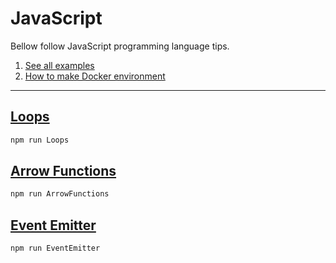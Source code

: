 # JavaScript
Bellow follow JavaScript programming language tips.

1. [See all examples](../README.md)
2. [How to make Docker environment](../markdown/docker.md)

---

## [Loops](src/Loops/README.md)

```bash
npm run Loops
```

## [Arrow Functions](/javascript/src/ArrowFunctions/README.md)

```bash
npm run ArrowFunctions
```

## [Event Emitter](/javascript/src/EventEmitter/README.md)

```bash
npm run EventEmitter
```
